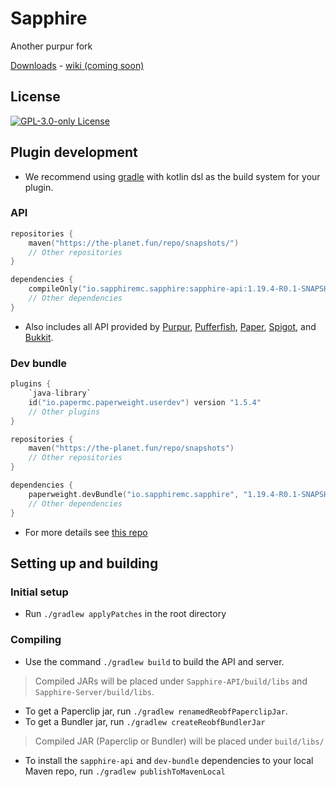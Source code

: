 [downloads]: https://github.com/SapphireMC/Sapphire/releases/
[wiki]: https://github.com/SapphireMC/Sapphire/wiki/

# Sapphire

Another purpur fork

[Downloads][downloads] - [wiki (coming soon)][wiki]

## License
[![GPL-3.0-only License](https://img.shields.io/github/license/SapphireMC/Sapphire?&logo=github)](LICENSE)

## Plugin development

- We recommend using [gradle](https://gradle.org) with kotlin dsl as the build system for your plugin.

### API

```kotlin
repositories {
    maven("https://the-planet.fun/repo/snapshots/")
    // Other repositories
}
```
```kotlin
dependencies {
    compileOnly("io.sapphiremc.sapphire:sapphire-api:1.19.4-R0.1-SNAPSHOT")
    // Other dependencies
}
```

- Also includes all API provided by
  [Purpur](https://github.com/PurpurMC/Purpur),
  [Pufferfish](https://github.com/pufferfish-gg/Pufferfish),
  [Paper](https://github.com/PaperMC/Paper),
  [Spigot](https://hub.spigotmc.org/stash/projects/SPIGOT/repos/spigot), and
  [Bukkit](https://hub.spigotmc.org/stash/projects/SPIGOT/repos/bukkit).

### Dev bundle

```kotlin
plugins {
    `java-library`
    id("io.papermc.paperweight.userdev") version "1.5.4"
    // Other plugins
}
```
```kotlin
repositories {
    maven("https://the-planet.fun/repo/snapshots")
    // Other repositories
}
```
```kotlin
dependencies {
    paperweight.devBundle("io.sapphiremc.sapphire", "1.19.4-R0.1-SNAPSHOT")
    // Other dependencies
}
```

- For more details see [this repo](https://github.com/PaperMC/paperweight-test-plugin)

## Setting up and building

### Initial setup
- Run `./gradlew applyPatches` in the root directory

### Compiling
- Use the command `./gradlew build` to build the API and server.
> Compiled JARs will be placed under `Sapphire-API/build/libs` and `Sapphire-Server/build/libs`.

- To get a Paperclip jar, run `./gradlew renamedReobfPaperclipJar`.
- To get a Bundler jar, run `./gradlew createReobfBundlerJar`
>Compiled JAR (Paperclip or Bundler) will be placed under `build/libs/`

- To install the `sapphire-api` and `dev-bundle` dependencies to your local Maven repo, run `./gradlew publishToMavenLocal`

